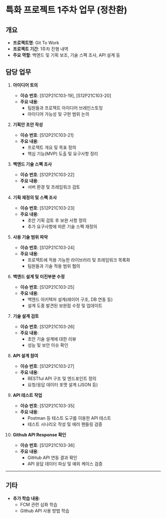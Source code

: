 # 특화 프로젝트 1주차 업무 (정찬환)

## 개요
- **프로젝트명**: Git To Work
- **프로젝트 기간**: 1주차 진행 내역
- **주요 역할**: 백엔드 및 기획 보조, 기술 스펙 조사, API 설계 등

## 담당 업무
1. **아이디어 토의**  
   - **이슈 번호**: [S12P21C103-19], [S12P21C103-20]  
   - **주요 내용**:  
     - 팀원들과 프로젝트 아이디어 브레인스토밍  
     - 아이디어 가능성 및 구현 범위 논의  

2. **기획안 초안 작성**  
   - **이슈 번호**: [S12P21C103-21]  
   - **주요 내용**:  
     - 프로젝트 개요 및 목표 정의  
     - 핵심 기능(MVP) 도출 및 요구사항 정리  

3. **백엔드 기술 스펙 조사**  
   - **이슈 번호**: [S12P21C103-22]  
   - **주요 내용**:  
     - 서버 환경 및 프레임워크 검토  

4. **기획 재정의 및 스펙 조사**  
   - **이슈 번호**: [S12P21C103-23]  
   - **주요 내용**:  
     - 초안 기획 검토 후 보완 사항 정의  
     - 추가 요구사항에 따른 기술 스펙 재정의  

5. **사용 기술 범위 파악**  
   - **이슈 번호**: [S12P21C103-24]  
   - **주요 내용**:  
     - 프로젝트에 적용 가능한 라이브러리 및 프레임워크 목록화  
     - 팀원들과 기술 적용 범위 협의  

6. **백엔드 설계 및 미진부분 수정**  
   - **이슈 번호**: [S12P21C103-25]  
   - **주요 내용**:  
     - 백엔드 아키텍처 설계(레이어 구조, DB 연동 등)  
     - 설계 도중 발견된 보완점 수정 및 업데이트  

7. **기술 설계 검토**  
   - **이슈 번호**: [S12P21C103-26]  
   - **주요 내용**:  
     - 초안 기술 설계에 대한 리뷰  
     - 성능 및 보안 이슈 확인  

8. **API 설계 참여**  
   - **이슈 번호**: [S12P21C103-27]  
   - **주요 내용**:  
     - RESTful API 구조 및 엔드포인트 정의  
     - 요청/응답 데이터 포맷 설계 (JSON 등)  

9. **API 테스트 작업**  
   - **이슈 번호**: [S12P21C103-35]  
   - **주요 내용**:  
     - Postman 등 테스트 도구를 이용한 API 테스트  
     - 테스트 시나리오 작성 및 에러 핸들링 검증  

10. **Github API Response 확인**  
    - **이슈 번호**: [S12P21C103-36]  
    - **주요 내용**:  
      - GitHub API 연동 결과 확인  
      - API 응답 데이터 파싱 및 예외 케이스 검증  

---

## 기타
- **추가 학습 내용**:  
  - FCM 관련 심화 학습  
  - Github API 사용 방법 학습


